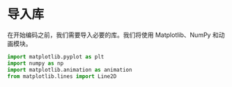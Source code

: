 # 导入库

在开始编码之前，我们需要导入必要的库。我们将使用 Matplotlib、NumPy 和动画模块。

```python
import matplotlib.pyplot as plt
import numpy as np
import matplotlib.animation as animation
from matplotlib.lines import Line2D
```
